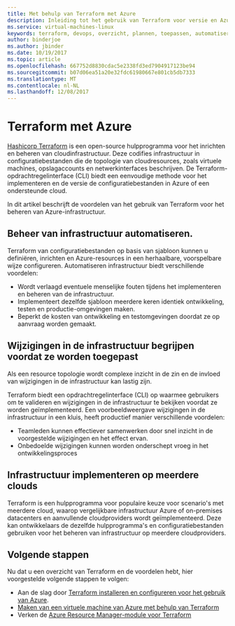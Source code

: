 ```yaml
---
title: Met behulp van Terraform met Azure
description: Inleiding tot het gebruik van Terraform voor versie en Azure-infrastructuur te implementeren.
ms.service: virtual-machines-linux
keywords: terraform, devops, overzicht, plannen, toepassen, automatiseren
author: binderjoe
ms.author: jbinder
ms.date: 10/19/2017
ms.topic: article
ms.openlocfilehash: 667752d8830cdac5e2338fd3ed7904917123be94
ms.sourcegitcommit: b07d06ea51a20e32fdc61980667e801cb5db7333
ms.translationtype: MT
ms.contentlocale: nl-NL
ms.lasthandoff: 12/08/2017
---
```

# <a name="terraform-with-azure"></a>Terraform met Azure

[Hashicorp Terraform](https://www.terraform.io/) is een open-source hulpprogramma voor het inrichten en beheren van cloudinfrastructuur. Deze codifies infrastructuur in configuratiebestanden die de topologie van cloudresources, zoals virtuele machines, opslagaccounts en netwerkinterfaces beschrijven. De Terraform-opdrachtregelinterface (CLI) biedt een eenvoudige methode voor het implementeren en de versie de configuratiebestanden in Azure of een ondersteunde cloud.

In dit artikel beschrijft de voordelen van het gebruik van Terraform voor het beheren van Azure-infrastructuur.

## <a name="automate-infrastructure-management"></a>Beheer van infrastructuur automatiseren.

Terraform van configuratiebestanden op basis van sjabloon kunnen u definiëren, inrichten en Azure-resources in een herhaalbare, voorspelbare wijze configureren. Automatiseren infrastructuur biedt verschillende voordelen:

- Wordt verlaagd eventuele menselijke fouten tijdens het implementeren en beheren van de infrastructuur.
- Implementeert dezelfde sjabloon meerdere keren identiek ontwikkeling, testen en productie-omgevingen maken.
- Beperkt de kosten van ontwikkeling en testomgevingen doordat ze op aanvraag worden gemaakt.

## <a name="understand-infrastructure-changes-before-they-are-applied"></a>Wijzigingen in de infrastructuur begrijpen voordat ze worden toegepast 

Als een resource topologie wordt complexe inzicht in de zin en de invloed van wijzigingen in de infrastructuur kan lastig zijn.

Terraform biedt een opdrachtregelinterface (CLI) op waarmee gebruikers om te valideren en wijzigingen in de infrastructuur te bekijken voordat ze worden geïmplementeerd. Een voorbeeldweergave wijzigingen in de infrastructuur in een kluis, heeft productief manier verschillende voordelen:
- Teamleden kunnen effectiever samenwerken door snel inzicht in de voorgestelde wijzigingen en het effect ervan.
- Onbedoelde wijzigingen kunnen worden onderschept vroeg in het ontwikkelingsproces


## <a name="deploy-infrastructure-to-multiple-clouds"></a>Infrastructuur implementeren op meerdere clouds

Terraform is een hulpprogramma voor populaire keuze voor scenario's met meerdere cloud, waarop vergelijkbare infrastructuur Azure of on-premises datacenters en aanvullende cloudproviders wordt geïmplementeerd. Deze kan ontwikkelaars de dezelfde hulpprogramma's en configuratiebestanden gebruiken voor het beheren van infrastructuur op meerdere cloudproviders.

## <a name="next-steps"></a>Volgende stappen

Nu dat u een overzicht van Terraform en de voordelen hebt, hier voorgestelde volgende stappen te volgen:

- Aan de slag door [Terraform installeren en configureren voor het gebruik van Azure](https://docs.microsoft.com/azure/virtual-machines/linux/terraform-install-configure).
- [Maken van een virtuele machine van Azure met behulp van Terraform](https://docs.microsoft.com/azure/virtual-machines/linux/terraform-create-complete-vm)
- Verken de [Azure Resource Manager-module voor Terraform](https://www.terraform.io/docs/providers/azurerm/) 